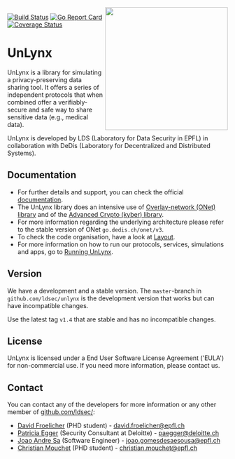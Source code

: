 <img align="right" src="https://github.com/ldsec/unlynx/blob/README-patch-1/logo_unlynx_x3.png" width="280">

[![Build Status](https://travis-ci.org/ldsec/unlynx.svg?branch=master)](https://travis-ci.org/ldsec/unlynx) [![Go Report Card](https://goreportcard.com/badge/github.com/ldsec/unlynx)](https://goreportcard.com/report/github.com/ldsec/unlynx) [![Coverage Status](https://coveralls.io/repos/github/ldsec/unlynx/badge.svg?branch=master)](https://coveralls.io/github/ldsec/unlynx?branch=master)
# UnLynx 
UnLynx is a library for simulating a privacy-preserving data sharing tool. It offers a series of independent protocols that when combined offer a verifiably-secure and safe way to share sensitive data (e.g., medical data).  

UnLynx is developed by LDS (Laboratory for Data Security in EPFL) in collaboration with DeDis (Laboratory for Decentralized and Distributed Systems).  

## Documentation

* For further details and support, you can check the official [documentation](https://ldsec.gitbook.io/unlynx/).
* The UnLynx library does an intensive use of [Overlay-network (ONet) library](https://github.com/dedis/onet) and of the [Advanced Crypto (kyber) library](https://github.com/dedis/kyber).
* For more information regarding the underlying architecture please refer to the stable version of ONet `go.dedis.ch/onet/v3`.
* To check the code organisation, have a look at [Layout](https://app.gitbook.com/@ldsec/s/unlynx/layout).
* For more information on how to run our protocols, services, simulations and apps, go to [Running UnLynx](https://app.gitbook.com/@ldsec/s/unlynx/running-unlynx).

## Version

We have a development and a stable version. The `master`-branch in `github.com/ldsec/unlynx` is the development version that works but can have incompatible changes.

Use the latest tag `v1.4` that are stable and has no incompatible changes.

## License

UnLynx is licensed under a End User Software License Agreement ('EULA') for non-commercial use. If you need more information, please contact us.

## Contact
You can contact any of the developers for more information or any other member of [github.com/ldsec/](https://search.epfl.ch/?filter=unit&q=github.com/ldsec/):

* [David Froelicher](https://github.com/froelich) (PHD student) - david.froelicher@epfl.ch
* [Patricia Egger](https://github.com/pegger) (Security Consultant at Deloitte) - paegger@deloitte.ch
* [Joao Andre Sa](https://github.com/JoaoAndreSa) (Software Engineer) - joao.gomesdesaesousa@epfl.ch
* [Christian Mouchet](https://github.com/ChristianMct) (PHD student) - christian.mouchet@epfl.ch
